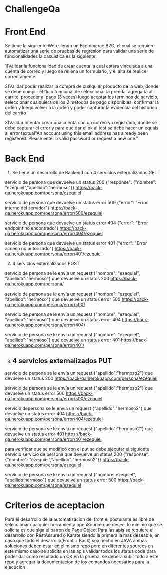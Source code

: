 # ChallengeQa

<h1> Front End </h1>

Se tiene la siguiente Web siendo un Ecommerce B2C, el cual se requiere automatizar una serie de pruebas de regresion para validar una 
serie de funcionalidades la casuistica es la siguiente:

1)Validar la funcionalidad de crear cuenta la cual estara vinculada a una cuenta de correo y luego se rellena un formulario, y el alta se realice correctamente

2)Validar poder realizar la compra de cualquier producto de la web, donde se debe cumplir el flujo funcional de seleccionar la prenda, agregarla al carrito, proceder al pago (3 veces)
luego aceptar los terminos de servicio, seleccionar cualquiera de los 2 metodos de pago disponibles, confirmar la orden y luego volver a la orden y poder capturar la evidencia del historico del carrito

3)Validar intentar crear una cuenta con un correo ya registrado, donde se debe capturar el error y para que dar el ok al test se debe hacer un equals al error textual"An account using this email address has already been registered. Please enter a valid password or request a new one." 

<h1> Back End </h1>

1) Se tiene un desarrollo de Backend con 4 servicios externalizados GET

servicio de persona que devuelve un status 200 {"response": {"nombre": "ezequiel","apellido":"hermoso"}}
https://back-qa.herokuapp.com/persona/ezequiel
  
servicio de persona que devuelve un status error 500 {"error": "Error interno del servidor"}
https://back-qa.herokuapp.com/persona/error/500/ezequiel

servicio de persona que devuelve un status error 404 {"error": "Error endpoint no encontrado"}
https://back-qa.herokuapp.com/persona/error/404/ezequiel

servicio de persona que devuelve un status error 401 {"error": "Error acceso no autorizado"}
https://back-qa.herokuapp.com/persona/error/401/ezequiel

2) 4 servicios externalizados POST

servicio de persona se le envía un request {"nombre": "ezequiel", "apellido":"hermoso"} que devuelve un status 200
https://back-qa.herokuapp.com/persona/

servicio de persona se le envía un request {"nombre": "ezequiel", "apellido":"hermoso"} que devuelve un status error 500
https://back-qa.herokuapp.com/persona/error/500/

servicio de persona se le envía un request {"nombre": "ezequiel", "apellido":"hermoso"} que devuelve un status error 404
https://back-qa.herokuapp.com/persona/error/404/

servicio de persona se le envía un request {"nombre": "ezequiel", "apellido":"hermoso"} que devuelve un status error 401
https://back-qa.herokuapp.com/persona/error/401/

3) <h2> 4 servicios externalizados PUT </h2>

servicio de persona se le envía un request {"apellido":"hermoso2"} que devuelve un status 200
https://back-qa.herokuapp.com/persona/ezequiel

servicio de persona se le envía un request {"apellido":"hermoso2"} que devuelve un status error 500
https://back-qa.herokuapp.com/persona/error/500/ezequiel

servicio depersona se le envía un request {"apellido":"hermoso2"} que devuelve un status error 404
https://back-qa.herokuapp.com/persona/error/404/ezequiel

servicio de persona se le envía un request {"apellido":"hermoso2"} que devuelve un status error 401
https://back-qa.herokuapp.com/persona/error/401/ezequiel

para verificar que se modificó con el put se debe ejecutar el siguiente servicio
servicio de persona que devuelve un status 200 {"response": {"nombre": "ezequiel","apellido":"hermoso2"}}
https://back-qa.herokuapp.com/persona/ezequiel

servicio de persona se le envía un request {"nombre: ezequiel", "apellido:hermoso"} que
devuelve un status error 500
https://back-qa.herokuapp.com/persona/ezequiel

<h1> Criterios de aceptacion </h1>

Para el desarrollo de la automatizacion del front el postulante es libre de seleccionar cualquier herramienta openSource que desee, lo minimo que se solicita es que siga el patron de Page Object
Para las apis se requiere el desarrollo con RestAssured o Karate siendo la primera la mas deseable, en caso que todo el desarrollo(Front + Back) sea hecho en JAVA ambas soluciones deben estar en el mismo repo pero en diferentes sources
en este mismo caso se solicita en las apis validar todos los status code para poder dar como resultado un OK en la prueba. se debera subir todo a este repo y agregar la documentacion de los comandos necesarios para la ejecucion 

